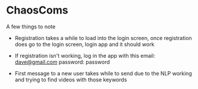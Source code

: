 # ChaosComs

A few things to note
  - Registration takes a while to load into the login screen, once registration does go to the login screen, login app and it     should work
  
  - If registration isn't working, log in the app with this 
    email: dave@gmail.com
    password: password
    
  - First message to a new user takes while to send due to the NLP working and trying to find videos with those keywords 
